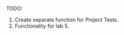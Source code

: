 TODO:											                      
1. Create separate function for Project Tests.
2. Functionality for lab 5.						         
